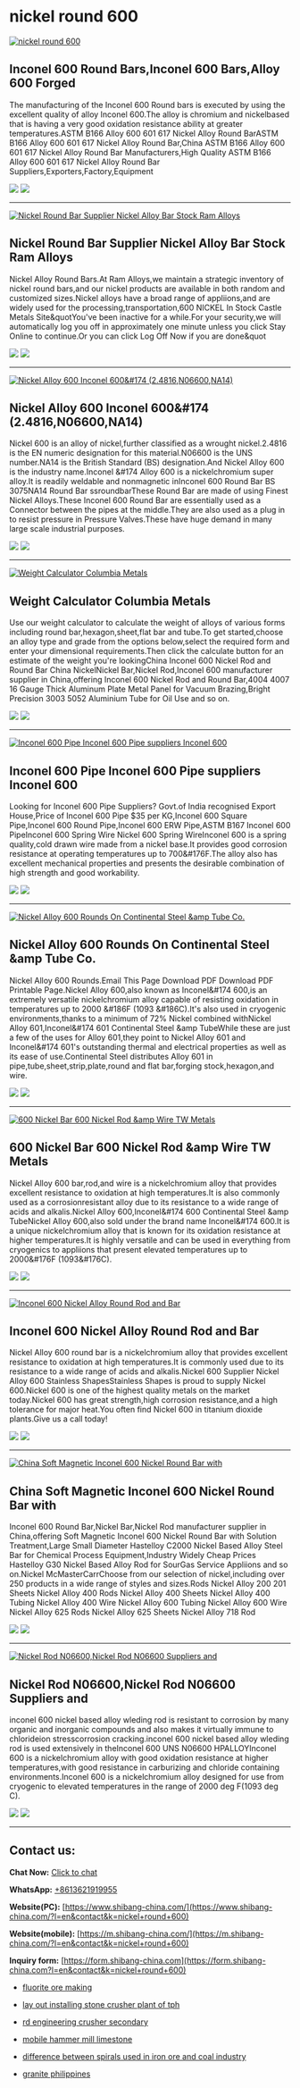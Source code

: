 # nickel round 600

<a href="https://swt.shibang-china.com/?l=en&img&k=nickel+round+600" target="_blank">![nickel round 600](http://static.shibang-china.com/all-800x300/1243.jpg)</a>

## Inconel 600 Round Bars,Inconel 600 Bars,Alloy 600 Forged
The manufacturing of the Inconel 600 Round bars is executed by using the excellent quality of alloy Inconel 600.The alloy is chromium and nickelbased that is having a very good oxidation resistance ability at greater temperatures.ASTM B166 Alloy 600 601 617 Nickel Alloy Round BarASTM B166 Alloy 600 601 617 Nickel Alloy Round Bar,China ASTM B166 Alloy 600 601 617 Nickel Alloy Round Bar Manufacturers,High Quality ASTM B166 Alloy 600 601 617 Nickel Alloy Round Bar Suppliers,Exporters,Factory,Equipment


<a href="https://whatsapp.shibangsoft.com/WhatsApp.php" target="_blank" title="WhatsApp">![](http://static.shibang-china.com/icon/whatsapp.png)</a> <a href="https://swt.shibang-china.com/?l=en&icon&k=nickel+round+600" target="_blank">![](http://static.shibang-china.com/icon/chat-en.png)</a>

---

<a href="https://swt.shibang-china.com/?l=en&img&k=nickel+round+600" target="_blank">![Nickel Round Bar Supplier Nickel Alloy Bar Stock Ram Alloys](http://static.shibang-china.com/all-800x300/1385.jpg)</a>

## Nickel Round Bar Supplier Nickel Alloy Bar Stock Ram Alloys
Nickel Alloy Round Bars.At Ram Alloys,we maintain a strategic inventory of nickel round bars,and our nickel products are available in both random and customized sizes.Nickel alloys have a broad range of appliions,and are widely used for the processing,transportation,600 NICKEL In Stock Castle Metals Site&quotYou've been inactive for a while.For your security,we will automatically log you off in approximately one minute unless you click Stay Online to continue.Or you can click Log Off Now if you are done&quot


<a href="https://whatsapp.shibangsoft.com/WhatsApp.php" target="_blank" title="WhatsApp">![](http://static.shibang-china.com/icon/whatsapp.png)</a> <a href="https://swt.shibang-china.com/?l=en&icon&k=nickel+round+600" target="_blank">![](http://static.shibang-china.com/icon/chat-en.png)</a>

---

<a href="https://swt.shibang-china.com/?l=en&img&k=nickel+round+600" target="_blank">![Nickel Alloy 600 Inconel 600&#174 (2.4816,N06600,NA14)](http://static.shibang-china.com/all-800x300/264.jpg)</a>

## Nickel Alloy 600 Inconel 600&#174 (2.4816,N06600,NA14)
Nickel 600 is an alloy of nickel,further classified as a wrought nickel.2.4816 is the EN numeric designation for this material.N06600 is the UNS number.NA14 is the British Standard (BS) designation.And Nickel Alloy 600 is the industry name.Inconel &#174 Alloy 600 is a nickelchromium super alloy.It is readily weldable and nonmagnetic inInconel 600 Round Bar BS 3075NA14 Round Bar ssroundbarThese Round Bar are made of using Finest Nickel Alloys.These Inconel 600 Round Bar are essentially used as a Connector between the pipes at the middle.They are also used as a plug in to resist pressure in Pressure Valves.These have huge demand in many large scale industrial purposes.


<a href="https://whatsapp.shibangsoft.com/WhatsApp.php" target="_blank" title="WhatsApp">![](http://static.shibang-china.com/icon/whatsapp.png)</a> <a href="https://swt.shibang-china.com/?l=en&icon&k=nickel+round+600" target="_blank">![](http://static.shibang-china.com/icon/chat-en.png)</a>

---

<a href="https://swt.shibang-china.com/?l=en&img&k=nickel+round+600" target="_blank">![Weight Calculator Columbia Metals](http://static.shibang-china.com/all-800x300/269.jpg)</a>

## Weight Calculator Columbia Metals
Use our weight calculator to calculate the weight of alloys of various forms including round bar,hexagon,sheet,flat bar and tube.To get started,choose an alloy type and grade from the options below,select the required form and enter your dimensional requirements.Then click the calculate button for an estimate of the weight you're lookingChina Inconel 600 Nickel Rod and Round Bar China NickelNickel Bar,Nickel Rod,Inconel 600 manufacturer supplier in China,offering Inconel 600 Nickel Rod and Round Bar,4004 4007 16 Gauge Thick Aluminum Plate Metal Panel for Vacuum Brazing,Bright Precision 3003 5052 Aluminium Tube for Oil Use and so on.


<a href="https://whatsapp.shibangsoft.com/WhatsApp.php" target="_blank" title="WhatsApp">![](http://static.shibang-china.com/icon/whatsapp.png)</a> <a href="https://swt.shibang-china.com/?l=en&icon&k=nickel+round+600" target="_blank">![](http://static.shibang-china.com/icon/chat-en.png)</a>

---

<a href="https://swt.shibang-china.com/?l=en&img&k=nickel+round+600" target="_blank">![Inconel 600 Pipe Inconel 600 Pipe suppliers Inconel 600](http://static.shibang-china.com/all-800x300/8.jpg)</a>

## Inconel 600 Pipe Inconel 600 Pipe suppliers Inconel 600
Looking for Inconel 600 Pipe Suppliers? Govt.of India recognised Export House,Price of Inconel 600 Pipe $35 per KG,Inconel 600 Square Pipe,Inconel 600 Round Pipe,Inconel 600 ERW Pipe,ASTM B167 Inconel 600 PipeInconel 600 Spring Wire Nickel 600 Spring WireInconel 600 is a spring quality,cold drawn wire made from a nickel base.It provides good corrosion resistance at operating temperatures up to 700&#176F.The alloy also has excellent mechanical properties and presents the desirable combination of high strength and good workability.


<a href="https://whatsapp.shibangsoft.com/WhatsApp.php" target="_blank" title="WhatsApp">![](http://static.shibang-china.com/icon/whatsapp.png)</a> <a href="https://swt.shibang-china.com/?l=en&icon&k=nickel+round+600" target="_blank">![](http://static.shibang-china.com/icon/chat-en.png)</a>

---

<a href="https://swt.shibang-china.com/?l=en&img&k=nickel+round+600" target="_blank">![Nickel Alloy 600 Rounds On Continental Steel &amp Tube Co.](http://static.shibang-china.com/all-800x300/1476.jpg)</a>

## Nickel Alloy 600 Rounds On Continental Steel &amp Tube Co.
Nickel Alloy 600 Rounds.Email This Page Download PDF Download PDF Printable Page.Nickel Alloy 600,also known as Inconel&#174 600,is an extremely versatile nickelchromium alloy capable of resisting oxidation in temperatures up to 2000 &#186F (1093 &#186C).It's also used in cryogenic environments,thanks to a minimum of 72% Nickel combined withNickel Alloy 601,Inconel&#174 601 Continental Steel &amp TubeWhile these are just a few of the uses for Alloy 601,they point to Nickel Alloy 601 and Inconel&#174 601's outstanding thermal and electrical properties as well as its ease of use.Continental Steel distributes Alloy 601 in pipe,tube,sheet,strip,plate,round and flat bar,forging stock,hexagon,and wire.


<a href="https://whatsapp.shibangsoft.com/WhatsApp.php" target="_blank" title="WhatsApp">![](http://static.shibang-china.com/icon/whatsapp.png)</a> <a href="https://swt.shibang-china.com/?l=en&icon&k=nickel+round+600" target="_blank">![](http://static.shibang-china.com/icon/chat-en.png)</a>

---

<a href="https://swt.shibang-china.com/?l=en&img&k=nickel+round+600" target="_blank">![600 Nickel Bar 600 Nickel Rod &amp Wire TW Metals](http://static.shibang-china.com/all-800x300/696.jpg)</a>

## 600 Nickel Bar 600 Nickel Rod &amp Wire TW Metals
Nickel Alloy 600 bar,rod,and wire is a nickelchromium alloy that provides excellent resistance to oxidation at high temperatures.It is also commonly used as a corrosionresistant alloy due to its resistance to a wide range of acids and alkalis.Nickel Alloy 600,Inconel&#174 600 Continental Steel &amp TubeNickel Alloy 600,also sold under the brand name Inconel&#174 600.It is a unique nickelchromium alloy that is known for its oxidation resistance at higher temperatures.It is highly versatile and can be used in everything from cryogenics to appliions that present elevated temperatures up to 2000&#176F (1093&#176C).


<a href="https://whatsapp.shibangsoft.com/WhatsApp.php" target="_blank" title="WhatsApp">![](http://static.shibang-china.com/icon/whatsapp.png)</a> <a href="https://swt.shibang-china.com/?l=en&icon&k=nickel+round+600" target="_blank">![](http://static.shibang-china.com/icon/chat-en.png)</a>

---

<a href="https://swt.shibang-china.com/?l=en&img&k=nickel+round+600" target="_blank">![Inconel 600 Nickel Alloy Round Rod and Bar](http://static.shibang-china.com/all-800x300/1427.jpg)</a>

## Inconel 600 Nickel Alloy Round Rod and Bar
Nickel Alloy 600 round bar is a nickelchromium alloy that provides excellent resistance to oxidation at high temperatures.It is commonly used due to its resistance to a wide range of acids and alkalis.Nickel 600 Supplier Nickel Alloy 600 Stainless ShapesStainless Shapes is proud to supply Nickel 600.Nickel 600 is one of the highest quality metals on the market today.Nickel 600 has great strength,high corrosion resistance,and a high tolerance for major heat.You often find Nickel 600 in titanium dioxide plants.Give us a call today!


<a href="https://whatsapp.shibangsoft.com/WhatsApp.php" target="_blank" title="WhatsApp">![](http://static.shibang-china.com/icon/whatsapp.png)</a> <a href="https://swt.shibang-china.com/?l=en&icon&k=nickel+round+600" target="_blank">![](http://static.shibang-china.com/icon/chat-en.png)</a>

---

<a href="https://swt.shibang-china.com/?l=en&img&k=nickel+round+600" target="_blank">![China Soft Magnetic Inconel 600 Nickel Round Bar with](http://static.shibang-china.com/all-800x300/687.jpg)</a>

## China Soft Magnetic Inconel 600 Nickel Round Bar with
Inconel 600 Round Bar,Nickel Bar,Nickel Rod manufacturer supplier in China,offering Soft Magnetic Inconel 600 Nickel Round Bar with Solution Treatment,Large Small Diameter Hastelloy C2000 Nickel Based Alloy Steel Bar for Chemical Process Equipment,Industry Widely Cheap Prices Hastelloy G30 Nickel Based Alloy Rod for SourGas Service Appliions and so on.Nickel McMasterCarrChoose from our selection of nickel,including over 250 products in a wide range of styles and sizes.Rods Nickel Alloy 200 201 Sheets Nickel Alloy 400 Rods Nickel Alloy 400 Sheets Nickel Alloy 400 Tubing Nickel Alloy 400 Wire Nickel Alloy 600 Tubing Nickel Alloy 600 Wire Nickel Alloy 625 Rods Nickel Alloy 625 Sheets Nickel Alloy 718 Rod


<a href="https://whatsapp.shibangsoft.com/WhatsApp.php" target="_blank" title="WhatsApp">![](http://static.shibang-china.com/icon/whatsapp.png)</a> <a href="https://swt.shibang-china.com/?l=en&icon&k=nickel+round+600" target="_blank">![](http://static.shibang-china.com/icon/chat-en.png)</a>

---

<a href="https://swt.shibang-china.com/?l=en&img&k=nickel+round+600" target="_blank">![Nickel Rod N06600,Nickel Rod N06600 Suppliers and](http://static.shibang-china.com/all-800x300/1305.jpg)</a>

## Nickel Rod N06600,Nickel Rod N06600 Suppliers and
inconel 600 nickel based alloy wleding rod is resistant to corrosion by many organic and inorganic compounds and also makes it virtually immune to chlorideion stresscorrosion cracking.inconel 600 nickel based alloy wleding rod is used extensively in theInconel 600 UNS N06600 HPALLOYInconel 600 is a nickelchromium alloy with good oxidation resistance at higher temperatures,with good resistance in carburizing and chloride containing environments.Inconel 600 is a nickelchromium alloy designed for use from cryogenic to elevated temperatures in the range of 2000 deg F(1093 deg C).


<a href="https://whatsapp.shibangsoft.com/WhatsApp.php" target="_blank" title="WhatsApp">![](http://static.shibang-china.com/icon/whatsapp.png)</a> <a href="https://swt.shibang-china.com/?l=en&icon&k=nickel+round+600" target="_blank">![](http://static.shibang-china.com/icon/chat-en.png)</a>

---
## Contact us:

**Chat Now:** [Click to chat](https://swt.shibang-china.com?l=en&contact&k=nickel+round+600)

**WhatsApp:**  [+8613621919955](https://whatsapp.shibangsoft.com/WhatsApp.php)

**Website(PC):** [https://www.shibang-china.com/](https://www.shibang-china.com/?l=en&contact&k=nickel+round+600)

**Website(mobile):** [https://m.shibang-china.com/](https://m.shibang-china.com/?l=en&contact&k=nickel+round+600)

**Inquiry form:** [https://form.shibang-china.com](https://form.shibang-china.com?l=en&contact&k=nickel+round+600)

* [fluorite ore making](../116/fluorite%20ore%20making.md)

* [lay out installing stone crusher plant of tph](../120/lay%20out%20installing%20stone%20crusher%20plant%20of%20tph.md)

* [rd engineering crusher secondary](../118/rd%20engineering%20crusher%20secondary.md)

* [mobile hammer mill limestone](../116/mobile%20hammer%20mill%20limestone.md)

* [difference between spirals used in iron ore and coal industry](../118/difference%20between%20spirals%20used%20in%20iron%20ore%20and%20coal%20industry.md)

* [granite philippines](../118/granite%20philippines.md)